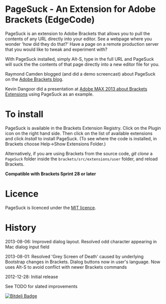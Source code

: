 PageSuck - An Extension for Adobe Brackets (EdgeCode)
=====================================================

PageSuck is an extension to Adobe Brackets that allows you to pull the contents
of any URL directly into your editor. See a webpage where you wonder 'how did they do that?'
Have a page on a remote production server that you would like to tweak and experiment with?

With PageSuck installed, simply Alt-S, type in the full URL and PageSuck will suck the
the contents of that page directly into a new editor file for you.

Raymond Camden blogged (and did a demo screencast) about PageSuck on the [Adobe Brackets blog](http://blog.brackets.io/2013/02/11/pagesuck-brackets-extension/#more-402).

Kevin Dangoor did a presentation at [Adobe MAX 2013 about Brackets Extensions](http://tv.adobe.com/watch/max-2013/extending-brackets-with-javascript/) using PageSuck as an example.

To install
==========

PageSuck is available in the Brackets Extension Registry. Click on the Plugin icon on the right hand side.
Then click on the list of available extensions and click *Install* to install PageSuck. (To see where the
code is installed, in Brackets choose Help->Show Extensions Folder.)

Alternatively, if you are using Brackets from the source code, *git clone* a ```PageSuck``` folder
inside the ```brackets/src/extensions/user``` folder, and reload Brackets.

**Compatible with Brackets Sprint 28 or later**

Licence
=======
PageSuck is licenced under the [MIT licence](http://en.wikipedia.org/wiki/MIT_licence).

History
=======
2013-08-06: Improved dialog layout. Resolved odd character appearing in Mac dialog input field

2013-08-01: Resolved 'Grey Screen of Death' caused by underlying Bootstrap changes in Brackets.
            Dialog buttons now in user's language.
            Now uses Alt-S to avoid conflict with newer Brackets commands

2012-12-28: Initial release

See TODO for slated improvements


[![Bitdeli Badge](https://d2weczhvl823v0.cloudfront.net/timburgess/brackets-pagesuck/trend.png)](https://bitdeli.com/free "Bitdeli Badge")


